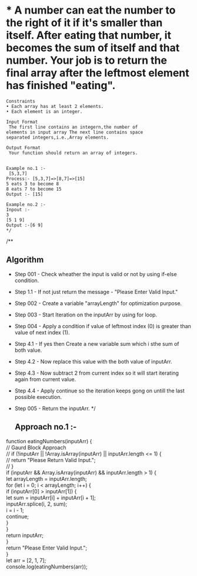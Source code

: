 # \* A number can eat the number to the right of it if it's smaller than itself. After eating that number, it becomes the sum of itself and that number. Your job is to return the final array after the leftmost element has finished "eating".

    Constraints
    • Each array has at least 2 elements.
    • Each element is an integer.

    Input Format
     The first line contains an integern,the number of
    elements in input array The next line contains space
    separated integers,i.e.,Array elements.

    Output Format
     Your function should return an array of integers.


    Example no.1 :-
     [5,3,7]
    Process:- [5,3,7]=>[8,7]=>[15]
    5 eats 3 to become 8
    8 eats 7 to become 15
    Output :- [15]

    Example no.2 :-
    Inpout :-
    3
    [5 1 9]
    Output :-[6 9]
    */

/\*\*
## Algorithm  
- Step 001 - Check wheather the input is valid or not by using if-else condition.
- Step 1.1 - If not just return the message - "Please Enter Valid Input."
- Step 002 - Create a variable "arrayLength" for optimization purpose.
- Step 003 - Start Iteration on the inputArr by using for loop.
- Step 004 - Apply a condition if value of leftmost index (0) is greater than value of next index (1).
- Step 4.1 - If yes then Create a new variable sum which i sthe sum of both value.
- Step 4.2 - Now replace this value with the both value of inputArr.
- Step 4.3 - Now subtract 2 from current index so it will start iterating again from current value.
- Step 4.4 - Apply continue so the iteration keeps gong on untill the last possible execution.
- Step 005 - Return the inputArr.
  \*/
  
  ## Approach no.1 :-  
function eatingNumbers(inputArr) {  
// Gaurd Block Approach  
// if (!inputArr || !Array.isArray(inputArr) || inputArr.length <= 1) {  
// return "Please Return Valid Input.";  
// }  
if (inputArr && Array.isArray(inputArr) && inputArr.length > 1) {  
let arrayLength = inputArr.length;  
for (let i = 0; i < arrayLength; i++) {   
if (inputArr[0] > inputArr[1]) {  
let sum = inputArr[i] + inputArr[i + 1];   
inputArr.splice(i, 2, sum);  
i = i - 1;  
continue;  
}  
}  
return inputArr;  
}  
return "Please Enter Valid Input.";  
}  
let arr = [2, 1, 7];  
console.log(eatingNumbers(arr));  
  
